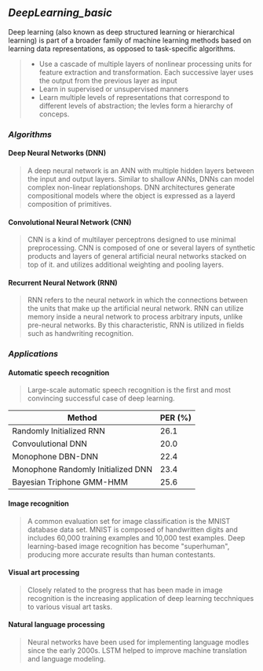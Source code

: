  ## _DeepLearning_basic_
 
 Deep learning (also known as deep structured learning or hierarchical learning) is part of a broader family of machine learning methods based on learning data representations, as opposed to task-specific algorithms.
 
 > - Use a cascade of multiple layers of nonlinear processing units for feature extraction and transformation. Each successive layer uses the output from the previous layer as input
 > - Learn in supervised or unsupervised manners
 > - Learn multiple levels of representations that correspond to different levels of abstraction; the levles form a hierarchy of conceps.
 
 ### _Algorithms_
 
 ####  Deep Neural Networks (DNN)
 > A deep neural network is an ANN with multiple hidden layers between the input and output layers. Similar to shallow ANNs, DNNs can model complex non-linear replationshops. DNN architectures generate compositional models where the object is expressed as a layerd composition of primitives.
 
 ####  Convolutional Neural Network (CNN)
 > CNN is a kind of multilayer perceptrons designed to use minimal preprocessing. CNN is composed of one or several layers of synthetic products and layers of general artificial neural networks stacked on top of it. and utilizes additional weighting and pooling layers.
 
 ####  Recurrent Neural Network (RNN)
 > RNN refers to the neural network in which the connections between the units that make up the artificial neural network. RNN can utilize memory inside a neural network to process arbitrary inputs, unlike pre-neural networks. By this characteristic, RNN is utilized in fields such as handwriting recognition.
 
 ### _Applications_
 
 ####  Automatic speech recognition
 > Large-scale automatic speech recognition is the first and most convincing successful case of deep learning.
 
 Method | PER (%)
 --- | ---
 Randomly Initialized RNN | 26.1
 Convoulutional DNN | 20.0
 Monophone DBN-DNN | 22.4
 Monophone Randomly Initialized DNN | 23.4
 Bayesian Triphone GMM-HMM | 25.6
 
 ####  Image recognition
 > A common evaluation set for image classification is the MNIST database data set. MNIST is composed of handwritten digits and includes 60,000 training examples and 10,000 test examples.
 > Deep learning-based image recognition has become "superhuman", producing more accurate results than human contestants.
 
 ####  Visual art processing
 > Closely related to the progress that has been made in image recognition is the increasing application of deep learning tecchniques to various visual art tasks.
 
 ####  Natural language processing
 > Neural networks have been used for implementing language modles since the early 2000s. LSTM helped to improve machine translation and language modeling.
